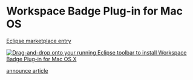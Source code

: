 # Workspace Badge Plug-in for Mac OS

[Eclipse marketplace entry](https://marketplace.eclipse.org/content/workspace-badge-plug-mac-os-x)

<a href="http://marketplace.eclipse.org/marketplace-client-intro?mpc_install=132759" class="drag" 
title="Drag-and-drop onto your running Eclipse toolbar to install Workspace Badge Plug-in for Mac OS X">
<img class="img-responsive" src="https://marketplace.eclipse.org/sites/all/themes/solstice/public/images/marketplace/btn-install.png" 
alt="Drag-and-drop onto your running Eclipse toolbar to install Workspace Badge Plug-in for Mac OS X" />
</a>

[announce article](http://njbartlett.name/2011/10/09/workspace-mac-badge.html)
